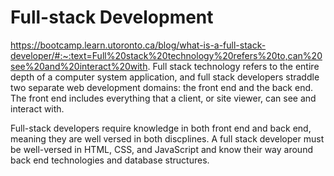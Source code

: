 # Full-stack Development 
https://bootcamp.learn.utoronto.ca/blog/what-is-a-full-stack-developer/#:~:text=Full%20stack%20technology%20refers%20to,can%20see%20and%20interact%20with. 
Full stack technology refers to the entire depth of a computer system application, and full stack developers straddle two separate web development domains: the front end and the back end. The front end includes everything that a client, or site viewer, can see and interact with.

Full-stack developers require knowledge in both front end and back end, meaning they are well versed in both discplines. A full stack developer must be well-versed in HTML, CSS, and JavaScript and know their way around back end technologies and database structures. 

